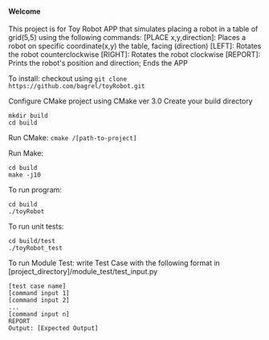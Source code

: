 #### Welcome ####
This project is for Toy Robot APP that simulates placing a robot in a table of grid(5,5) using the following commands:
[PLACE x,y,direction]: Places a robot on specific coordinate(x,y) the table, facing (direction)
[LEFT]: Rotates the robot counterclockwise
[RIGHT]: Rotates the robot clockwise
[REPORT]: Prints the robot's position and direction; Ends the APP

To install:
checkout using ```git clone https://github.com/bagrel/toyRobot.git```

Configure CMake project using CMake ver 3.0
Create your build directory
```
mkdir build
cd build
```
Run CMake:
```cmake /[path-to-project]```

Run Make:
```
cd build
make -j10
```

To run program:
```
cd build
./toyRobot
```

To run unit tests:
```
cd build/test
./toyRobot_test
```

To run Module Test:
write Test Case with the following format in [project_directory]/module_test/test_input.py
```
[test case name]
[command input 1]
[command input 2]
...
[command input n]
REPORT
Output: [Expected Output]
```